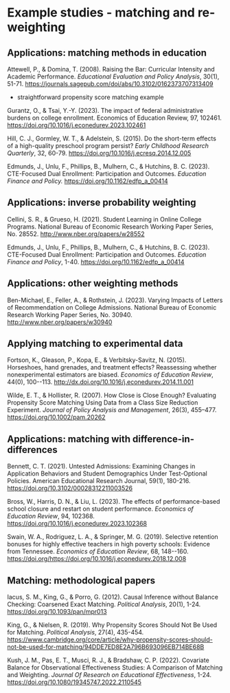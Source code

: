 # Example studies - matching and re-weighting

## Applications: matching methods in education

Attewell, P., & Domina, T. (2008). Raising the Bar: Curricular Intensity and Academic Performance. *Educational Evaluation and Policy Analysis*, 30(1), 51-71. https://journals.sagepub.com/doi/abs/10.3102/0162373707313409
* straightforward propensity score matching example

Gurantz, O., & Tsai, Y.-Y. (2023). The impact of federal administrative burdens on college enrollment. Economics of Education Review, 97, 102461. https://doi.org/10.1016/j.econedurev.2023.102461

Hill, C. J., Gormley, W. T., & Adelstein, S. (2015). Do the short-term effects of a high-quality preschool program persist? *Early Childhood Research Quarterly*, 32, 60-79. https://doi.org/10.1016/j.ecresq.2014.12.005

Edmunds, J., Unlu, F., Phillips, B., Mulhern, C., & Hutchins, B. C. (2023). CTE-Focused Dual Enrollment: Participation and Outcomes. *Education Finance and Policy.* https://doi.org/10.1162/edfp_a_00414 

## Applications: inverse probability weighting

Cellini, S. R., & Grueso, H. (2021). Student Learning in Online College Programs. National Bureau of Economic Research Working Paper Series, No. 28552. http://www.nber.org/papers/w28552

Edmunds, J., Unlu, F., Phillips, B., Mulhern, C., & Hutchins, B. C. (2023). CTE-Focused Dual Enrollment: Participation and Outcomes. *Education Finance and Policy*, 1-40. https://doi.org/10.1162/edfp_a_00414

## Applications: other weighting methods

Ben-Michael, E., Feller, A., & Rothstein, J. (2023). Varying Impacts of Letters of Recommendation on College Admissions. National Bureau of Economic Research Working Paper Series, No. 30940. http://www.nber.org/papers/w30940

## Applying matching to experimental data

Fortson, K., Gleason, P., Kopa, E., & Verbitsky-Savitz, N. (2015). Horseshoes, hand grenades, and treatment effects? Reassessing whether nonexperimental estimators are biased. *Economics of Education Review*, 44(0), 100--113. http://dx.doi.org/10.1016/j.econedurev.2014.11.001

Wilde, E. T., & Hollister, R. (2007). How Close is Close Enough? Evaluating Propensity Score Matching Using Data from a Class Size Reduction Experiment. *Journal of Policy
Analysis and Management*, 26(3), 455–477. https://doi.org/10.1002/pam.20262

## Applications: matching with difference-in-differences

Bennett, C. T. (2021). Untested Admissions: Examining Changes in Application Behaviors and Student Demographics Under Test-Optional Policies. American Educational Research Journal, 59(1), 180-216. https://doi.org/10.3102/00028312211003526

Bross, W., Harris, D. N., & Liu, L. (2023). The effects of performance-based school closure and restart on student performance. *Economics of Education Review*, 94, 102368. https://doi.org/10.1016/j.econedurev.2023.102368

Swain, W. A., Rodriguez, L. A., & Springer, M. G. (2019). Selective retention bonuses for highly effective teachers in high poverty schools: Evidence from Tennessee. *Economics of Education Review*, 68, 148--160. https://doi.org/https://doi.org/10.1016/j.econedurev.2018.12.008 

## Matching: methodological papers

Iacus, S. M., King, G., & Porro, G. (2012). Causal Inference without Balance Checking: Coarsened Exact Matching. *Political Analysis*, 20(1), 1-24. https://doi.org/10.1093/pan/mpr013 

King, G., & Nielsen, R. (2019). Why Propensity Scores Should Not Be Used for Matching. *Political Analysis*, 27(4), 435-454. https://www.cambridge.org/core/article/why-propensity-scores-should-not-be-used-for-matching/94DDE7ED8E2A796B693096EB714BE68B

Kush, J. M., Pas, E. T., Musci, R. J., & Bradshaw, C. P. (2022). Covariate Balance for Observational Effectiveness Studies: A Comparison of Matching and Weighting. *Journal Of Research on Educational Effectiveness*, 1-24. https://doi.org/10.1080/19345747.2022.2110545
